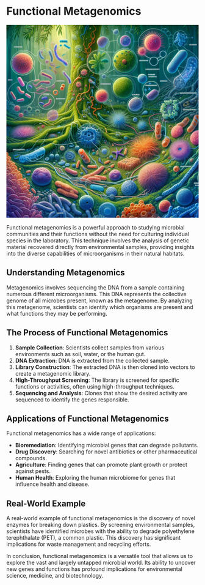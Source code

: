 # Functional Metagenomics

![Microbial Community](https://raw.githubusercontent.com/Kanakjr/100-days-of-AI-Writing/main/images/Functional-Metagenomics.png)

Functional metagenomics is a powerful approach to studying microbial communities and their functions without the need for culturing individual species in the laboratory. This technique involves the analysis of genetic material recovered directly from environmental samples, providing insights into the diverse capabilities of microorganisms in their natural habitats.

## Understanding Metagenomics

Metagenomics involves sequencing the DNA from a sample containing numerous different microorganisms. This DNA represents the collective genome of all microbes present, known as the metagenome. By analyzing this metagenome, scientists can identify which organisms are present and what functions they may be performing.

## The Process of Functional Metagenomics

1. **Sample Collection**: Scientists collect samples from various environments such as soil, water, or the human gut.
2. **DNA Extraction**: DNA is extracted from the collected sample.
3. **Library Construction**: The extracted DNA is then cloned into vectors to create a metagenomic library.
4. **High-Throughput Screening**: The library is screened for specific functions or activities, often using high-throughput techniques.
5. **Sequencing and Analysis**: Clones that show the desired activity are sequenced to identify the genes responsible.

## Applications of Functional Metagenomics

Functional metagenomics has a wide range of applications:

- **Bioremediation**: Identifying microbial genes that can degrade pollutants.
- **Drug Discovery**: Searching for novel antibiotics or other pharmaceutical compounds.
- **Agriculture**: Finding genes that can promote plant growth or protect against pests.
- **Human Health**: Exploring the human microbiome for genes that influence health and disease.

## Real-World Example

A real-world example of functional metagenomics is the discovery of novel enzymes for breaking down plastics. By screening environmental samples, scientists have identified microbes with the ability to degrade polyethylene terephthalate (PET), a common plastic. This discovery has significant implications for waste management and recycling efforts.

In conclusion, functional metagenomics is a versatile tool that allows us to explore the vast and largely untapped microbial world. Its ability to uncover new genes and functions has profound implications for environmental science, medicine, and biotechnology.
